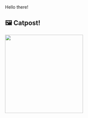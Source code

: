 Hello there!



## 🖼️ Catpost!

<sub>
    <img src="https://cdn2.thecatapi.com/images/dhs.jpg" height="256">
</sub>

